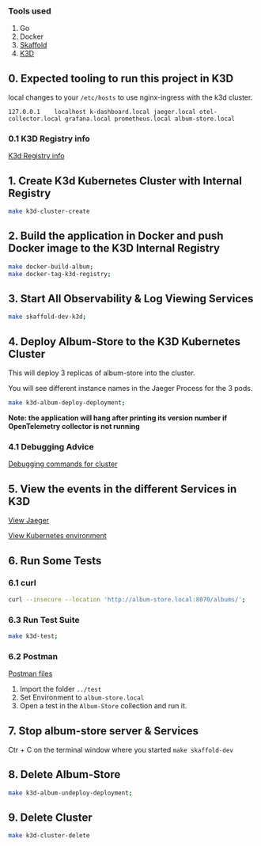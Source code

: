 ### Tools used

1. Go
2. Docker
3. [Skaffold](https://skaffold.dev/)
4. [K3D](https://k3d.io/v5.4.6/)

## 0. Expected tooling to run this project in K3D

local changes to your `/etc/hosts` to use nginx-ingress with the k3d cluster.

```127.0.0.1	localhost k-dashboard.local jaeger.local otel-collector.local grafana.local prometheus.local album-store.local```

### 0.1 K3D Registry info

[K3d Registry info](K3D-registry.md)

## 1. Create K3d Kubernetes Cluster with Internal Registry

```bash
make k3d-cluster-create
```

## 2. Build the application in Docker and push Docker image to the  K3D Internal Registry

```bash
make docker-build-album;
make docker-tag-k3d-registry;
```

## 3. Start All Observability & Log Viewing Services
 
```bash
make skaffold-dev-k3d;
```

## 4. Deploy Album-Store to the K3D Kubernetes Cluster

This will deploy 3 replicas of album-store into the cluster. 

You will see different instance names in the Jaeger Process for the 3 pods.

```bash
make k3d-album-deploy-deployment;
```

**Note: the application will hang after printing its version number if  OpenTelemetry collector is not running**

### 4.1 Debugging Advice  

[Debugging commands for cluster](K3D-Debugging.md)

## 5. View the events in the different Services in K3D

[View Jaeger](http://jaeger.local:8070/search?limit=20&service=album-store)

[View Kubernetes environment](http://k-dashboard:8070/)

## 6. Run Some Tests

### 6.1 curl

```bash
curl --insecure --location 'http://album-store.local:8070/albums/'; 
```

### 6.3 Run Test Suite

```bash
make k3d-test;
```

### 6.2 Postman

[Postman files](../test/.)

1. Import the folder `../test`
1. Set Environment to `album-store.local`
1. Open a test in the `Album-Store` collection and run it.

## 7. Stop album-store server & Services  

Ctr + C on the terminal window where you started `make skaffold-dev`

## 8. Delete Album-Store

```bash
make k3d-album-undeploy-deployment;
```

## 9. Delete Cluster

```bash
make k3d-cluster-delete
```


